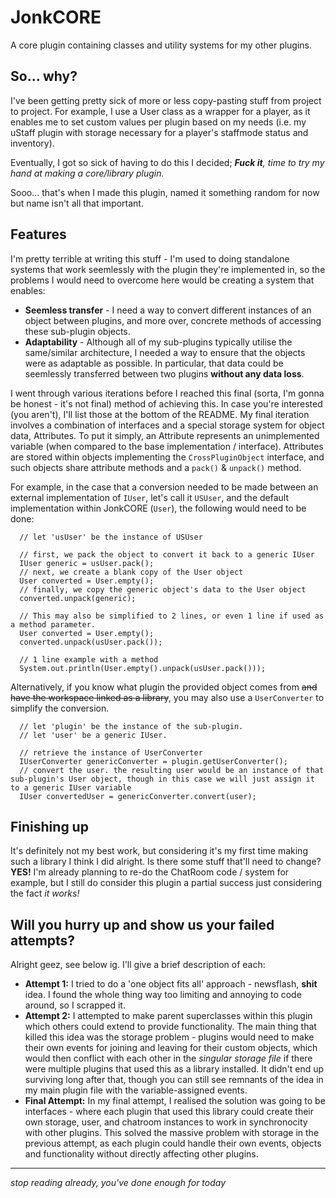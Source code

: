 # JonkCORE
A core plugin containing classes and utility systems for my other plugins.

## So... why?
I've been getting pretty sick of more or less copy-pasting stuff from project to project. For example, I use a User class as a wrapper for a player, as it enables me to set custom values per plugin based on my needs (i.e. my uStaff plugin with storage necessary for a player's staffmode status and inventory).

Eventually, I got so sick of having to do this I decided; ***Fuck it**, time to try my hand at making a core/library plugin.*

Sooo... that's when I made this plugin, named it something random for now but name isn't all that important.

## Features
I'm pretty terrible at writing this stuff - I'm used to doing standalone systems that work seemlessly with the plugin they're implemented in, so the problems I would need to overcome here would be creating a system that enables:
  * **Seemless transfer** - I need a way to convert different instances of an object between plugins, and more over, concrete methods of accessing these sub-plugin objects.
  * **Adaptability** - Although all of my sub-plugins typically utilise the same/similar architecture, I needed a way to ensure that the objects were as adaptable as possible. In particular, that data could be seemlessly transferred between two plugins **without any data loss**.

I went through various iterations before I reached this final (sorta, I'm gonna be honest - it's not final) method of achieving this. In case you're interested (you aren't), I'll list those at the bottom of the README.
My final iteration involves a combination of interfaces and a special storage system for object data, Attributes. To put it simply, an Attribute represents an unimplemented variable (when compared to the base implementation / interface).
Attributes are stored within objects implementing the <code>CrossPluginObject</code> interface, and such objects share attribute methods and a <code>pack()</code> & <code>unpack()</code> method.

For example, in the case that a conversion needed to be made between an external implementation of <code>IUser</code>, let's call it <code>USUser</code>, and the default implementation within JonkCORE (<code>User</code>), the following would need to be done:

```
  // let 'usUser' be the instance of USUser
  
  // first, we pack the object to convert it back to a generic IUser
  IUser generic = usUser.pack();
  // next, we create a blank copy of the User object
  User converted = User.empty();
  // finally, we copy the generic object's data to the User object
  converted.unpack(generic);
  
  // This may also be simplified to 2 lines, or even 1 line if used as a method parameter.
  User converted = User.empty();
  converted.unpack(usUser.pack());
  
  // 1 line example with a method
  System.out.println(User.empty().unpack(usUser.pack()));
```

Alternatively, if you know what plugin the provided object comes from ~~and have the workspace linked as a library~~, you may also use a <code>UserConverter</code> to simplify the conversion.

```
  // let 'plugin' be the instance of the sub-plugin.
  // let 'user' be a generic IUser.
  
  // retrieve the instance of UserConverter
  IUserConverter genericConverter = plugin.getUserConverter();
  // convert the user. the resulting user would be an instance of that sub-plugin's User object, though in this case we will just assign it to a generic IUser variable
  IUser convertedUser = genericConverter.convert(user);
```

## Finishing up
It's definitely not my best work, but considering it's my first time making such a library I think I did alright. Is there some stuff that'll need to change? **YES!**
I'm already planning to re-do the ChatRoom code / system for example, but I still do consider this plugin a partial success just considering the fact *it works!*

## Will you hurry up and show us your failed attempts?
Alright geez, see below ig. I'll give a brief description of each:

  - **Attempt 1:** I tried to do a 'one object fits all' approach - newsflash, **shit** idea. I found the whole thing way too limiting and annoying to code around, so I scrapped it.
  - **Attempt 2:** I attempted to make parent superclasses within this plugin which others could extend to provide functionality. The main thing that killed this idea was the storage problem - plugins would need to make their own events for joining and leaving for their custom objects, which would then conflict with each other in the *singular storage file* if there were multiple plugins that used this as a library installed. It didn't end up surviving long after that, though you can still see remnants of the idea in my main plugin file with the variable-assigned events.
  - **Final Attempt:** In my final attempt, I realised the solution was going to be interfaces - where each plugin that used this library could create their own storage, user, and chatroom instances to work in synchronocity with other plugins. This solved the massive problem with storage in the previous attempt, as each plugin could handle their own events, objects and functionality without directly affecting other plugins.

-----

*stop reading already, you've done enough for today*
  
